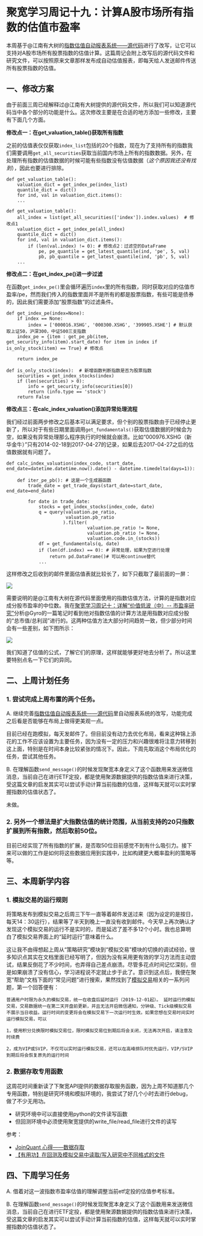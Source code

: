 # 聚宽学习周记十九：计算A股市场所有指数的估值市盈率

本周基于@江南有大树的[指数估值自动报表系统——源代码](https://www.joinquant.com/view/community/detail/20497)进行了改写，让它可以支持对A股市场所有股票指数的估值计算。这篇周记会附上改写后的源代码文件和研究文件，可以按照原来文章那样发布成自动估值报表，即每天给人发送邮件传送所有股票指数的估值。

## 一、修改方案

由于前面三周已经解释过@江南有大树提供的源代码文件，所以我们可以知道源代码当中各个部分的功能是什么。这次修改主要是在合适的地方添加一些修改，主要有下面几个方面。

**修改点一：在get_valuation_table()获取所有指数**

之前的估值表仅仅获取`index_list`包括的20个指数，现在为了支持所有的指数我们需要调用`get_all_securities`获取当前国内市场上所有的指数数据。另外，在处理所有指数的估值数据的时候可能有些指数没有估值数据（*这个原因我还没有找到*），因此也要进行排除。

```
def get_valuation_table():
    valuation_dict = get_index_pe(index_list)
    quantile_dict = dict()
    for ind, val in valuation_dict.items():
    ...

def get_valuation_table():
    all_index = list(get_all_securities(['index']).index.values)  # 修改点1
    valuation_dict = get_index_pe(all_index)
    quantile_dict = dict()
    for ind, val in valuation_dict.items():    
        if (len(val.index) != 0): # 修改点2：过滤空的DataFrame  
            pe, pe_quantile = get_latest_quantile(ind, 'pe', 5, val)
            pb, pb_quantile = get_latest_quantile(ind, 'pb', 5, val)
    ...
```

**修改点二：在get_index_pe()进一步过滤**

在函数`get_index_pe()`里会循环遍历`index`里的所有指数，同时获取对应的估值市盈率/pe，然而我们传入的指数里面并不是所有的都是股票指数，有些可能是债券的，因此我们需要添加“股票指数”的过滤条件。

```
def get_index_pe(index=None):    
    if index == None:
        index = ['000016.XSHG', '000300.XSHG', '399905.XSHE'] # 默认获取上证50，沪深300，中证500三支指数
    index_pe = {item : get_pe_pb(item, get_security_info(item).start_date) for item in index if is_only_stock(item) == True} # 修改点      

    return index_pe

def is_only_stock(index):  # 新增函数判断指数是否为股票指数
    securities = get_index_stocks(index)
    if (len(securities) > 0):    
        info = get_security_info(securities[0])        
        return (info.type == 'stock')
    return False    
```

**修改点三：在calc_index_valuation()添加异常处理流程**

我们经过前面两步修改之后基本可以满足要求，但个别的股票指数由于已经停止更新了，所以对于有些日期里面调用`get_fundamentals()`获取估值数据的时候会为空，如果没有异常处理那么程序执行的时候就会崩溃。比如“000976.XSHG（新华金牛）”只有2014-02-18到2017-04-27的记录，如果后去2017-04-27之后的估值数据就有问题了。

```
def calc_index_valuation(index_code, start_date, end_date=datetime.datetime.now().date() - datetime.timedelta(days=1)):

    def iter_pe_pb(): # 这是一个生成器函数
        trade_date = get_trade_days(start_date=start_date, end_date=end_date)        

        for date in trade_date:
            stocks = get_index_stocks(index_code, date)
            q = query(valuation.pe_ratio,
                      valuation.pb_ratio
                     ).filter(
                              valuation.pe_ratio != None,
                              valuation.pb_ratio != None,
                              valuation.code.in_(stocks))
            df = get_fundamentals(q, date)            
            if (len(df.index) == 0): # 异常处理，如果为空进行处理
                return pd.DataFrame()# 可以用continue替代
            ...
```

这样修改之后收到的邮件里面估值表就比较长了，如下只截取了最前面的一屏：

![](./w19-valuation-table.PNG)

需要说明的是@江南有大树在源代码里面使用的指数估值方法，计算的是指数对应成分股市盈率的中位数。我在[聚宽学习周记十：详解“价值低波（中）-- 市盈率研究”](https://www.joinquant.com/view/community/detail/4f9db6cbc7075f4577229e1b21d70661)分析@Gyro的一篇笔记时看到他对指数估值的计算方法是用指数对应成分股的“总市值/总利润”进行的。这两种估值方法大部分时间趋势一致，但少部分时间会有一些差别，如下图所示：

![](./w19-valuatiom-method-compare.png)

我们知道了估值的公式，了解它们的原理，这样就能够更好地去分析了。所以这里要特别点名一下它们的异同。


## 二、上周计划任务

### 1. 尝试完成上周布置的两个任务。

A. 继续完善[指数估值自动报表系统——源代码](https://www.joinquant.com/view/community/detail/20497)里自动报表系统的改写，功能完成之后看是否能够在布局上做得更美观一点。

目前已经在跑模拟，每天发邮件了。但目前没有动力去优化布局，看来这种锦上添花的工作不应该设置为主要任务，因为没有一定的压力和兴趣很难将注意力转移到这上面，特别是在时间本身比较紧张的情况下。因此，下周先取消这个布局优化的任务，尝试其他任务。

B. 在理解函数`send_message()`的时候发现聚宽本身定义了这个函数用来发送微信消息，当前自己在进行ETF定投，都是使用聚源数据提供的指数估值来进行决策，受这篇文章的启发其实可以尝试手动计算当前指数的估值，这样每天就可以实时掌握指数的估值状态了。

未做。

### 2. 另外一个想法是扩大指数估值的统计范围，从当前支持的20只指数扩展到所有指数，然后取前50位。

目前已经实现了所有指数的扩展，是否取50位目前感觉不到有什么吸引力。接下来可以做的工作是如何将这些数据应用到实践中，比如构建更大概率盈利的策略等等。


## 三、本周新学内容

### 1. 模拟交易的运行规则

将策略发布到模拟交易之后周三下午一直等着邮件发送过来（因为设定的是按日，每天14：30运行），结果等了半天到晚上一直没有收到邮件。今天早上再次确认才发现这个模拟交易的运行不是实时的，而是延迟了差不多12个小时。我也总算明白了模拟交易界面上的“延时运行”意味着什么。

这让我不由得想起上周从“策略研究”模块到“模拟交易”模块的切换的调试经验，很多知识点其实在文档里面已经写明了，但因为没有采用更有效的学习方法而主动尝试，结果反倒花了不少时间，也弄得自己差点崩溃。尽管多花点时间记忆深刻，但是如果崩溃了没有信心，学习进程说不定就止步于此了。意识到这点后，我便在聚宽“帮助”文档下面的“常见问题”进行搜索，果然找到了[模拟交易](https://www.joinquant.com/help/api/help?name=faq#%E6%A8%A1%E6%8B%9F%E4%BA%A4%E6%98%93)相关的一系列问题，第一个回答便有：

```
普通用户时限为永久的模拟交易，统一在收盘后延时运行（2019-12-01起）。 延时运行的模拟交易，交易数据统一在第二天开盘前更新，并且无法开启微信通知，分钟级、Tick级模拟交易不展示当日收益。运行时间的变更将会在模拟交易下一次运行时生效。如果您想在交易时间实时运行模拟交易，可以

1，使用积分兑换限时模拟交易位，限时模拟交易位到期后将会关闭，无法再次开启，请注意及时续费

2，成为VIP或SVIP，不仅可以实时运行模拟交易，还可以在高峰排队时优先运行，VIP/SVIP到期后将会恢复原先的运行时间
```

### 2. 数据存取专用函数

这周花时间重新读了下聚宽API提供的数据存取服务函数，因为上周不知道那几个专用函数，特别是研究环境和模拟环境的，我尝试了好几个小时去进行debug，做了不少无用功。

- 研究环境中可以直接使用python的文件读写函数
- 但回测环境中必须使用聚宽提供的write_file/read_file进行文件的读写

参考：

- [JoinQuant 心得——数据存取](https://www.joinquant.com/view/community/detail/1856fb977f1306b847882a138837d7d2)
- [【有用功】在回测及模拟交易中读取/写入研究中不同格式的文件](https://www.joinquant.com/view/community/detail/b048a3e848d190ad810c3930fb07a4dc)


## 四、下周学习任务

A. 借着对这一波指数市盈率估值的理解调整当前etf定投的估值参考标准。

B. 在理解函数`send_message()`的时候发现聚宽本身定义了这个函数用来发送微信消息，当前自己在进行ETF定投，都是使用聚源数据提供的指数估值来进行决策，受这篇文章的启发其实可以尝试手动计算当前指数的估值，这样每天就可以实时掌握指数的估值状态了。
